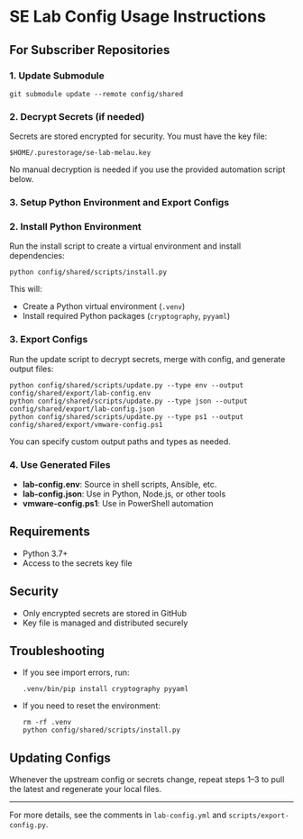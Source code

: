 # SE Lab Config Usage Instructions

## For Subscriber Repositories

### 1. Update Submodule
```
git submodule update --remote config/shared
```

### 2. Decrypt Secrets (if needed)
Secrets are stored encrypted for security. You must have the key file:
```
$HOME/.purestorage/se-lab-melau.key
```

No manual decryption is needed if you use the provided automation script below.

### 3. Setup Python Environment and Export Configs

### 2. Install Python Environment
Run the install script to create a virtual environment and install dependencies:
```
python config/shared/scripts/install.py
```
This will:
- Create a Python virtual environment (`.venv`)
- Install required Python packages (`cryptography`, `pyyaml`)

### 3. Export Configs
Run the update script to decrypt secrets, merge with config, and generate output files:
```
python config/shared/scripts/update.py --type env --output config/shared/export/lab-config.env
python config/shared/scripts/update.py --type json --output config/shared/export/lab-config.json
python config/shared/scripts/update.py --type ps1 --output config/shared/export/vmware-config.ps1
```
You can specify custom output paths and types as needed.

### 4. Use Generated Files
- **lab-config.env**: Source in shell scripts, Ansible, etc.
- **lab-config.json**: Use in Python, Node.js, or other tools
- **vmware-config.ps1**: Use in PowerShell automation

## Requirements
- Python 3.7+
- Access to the secrets key file

## Security
- Only encrypted secrets are stored in GitHub
- Key file is managed and distributed securely

## Troubleshooting
- If you see import errors, run:
  ```
  .venv/bin/pip install cryptography pyyaml
  ```
- If you need to reset the environment:
  ```
  rm -rf .venv
  python config/shared/scripts/install.py
  ```

## Updating Configs
Whenever the upstream config or secrets change, repeat steps 1–3 to pull the latest and regenerate your local files.

---
For more details, see the comments in `lab-config.yml` and `scripts/export-config.py`.
